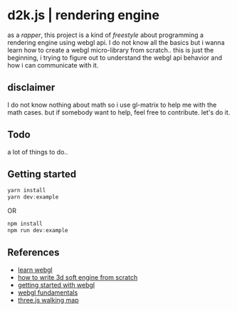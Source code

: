 # d2k.js | rendering engine

as a *rapper*, this project is a kind of *freestyle* about programming a rendering engine using webgl api. I do not know all the basics but i wanna learn how to create a webgl micro-library from scratch.. this is just the beginning, i trying to figure out to understand the webgl api behavior and how i can communicate with it.

## disclaimer

I do not know nothing about math so i use gl-matrix to help me with the math cases. but if somebody want to help, feel free to contribute. let's do it.

## Todo

a lot of things to do..

## Getting started

```js
yarn install
yarn dev:example
```

OR

```js
npm install
npm run dev:example
```

## References

- [learn webgl](http://learnwebgl.brown37.net/model_data/model_volume.html)
- [how to write 3d soft engine from scratch](https://www.davrous.com/2013/06/13/tutorial-series-learning-how-to-write-a-3d-soft-engine-from-scratch-in-c-typescript-or-javascript)
- [getting started with webgl](https://wiki.developer.mozilla.org/en-US/docs/Web/API/WebGL_API/Tutorial/Getting_started_with_WebGL)
- [webgl fundamentals](https://webglfundamentals.org/webgl/lessons/webgl-fundamentals.html)
- [three.js walking map](http://ushiroad.com/3j)